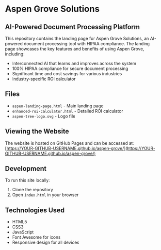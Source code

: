 # Aspen Grove Solutions

## AI-Powered Document Processing Platform

This repository contains the landing page for Aspen Grove Solutions, an AI-powered document processing tool with HIPAA compliance. The landing page showcases the key features and benefits of using Aspen Grove, including:

- Interconnected AI that learns and improves across the system
- 100% HIPAA compliance for secure document processing
- Significant time and cost savings for various industries
- Industry-specific ROI calculator

## Files

- `aspen-landing-page.html` - Main landing page
- `enhanced-roi-calculator.html` - Detailed ROI calculator
- `aspen-tree-logo.svg` - Logo file

## Viewing the Website

The website is hosted on GitHub Pages and can be accessed at: 
[https://YOUR-GITHUB-USERNAME.github.io/aspen-grove/](https://YOUR-GITHUB-USERNAME.github.io/aspen-grove/)

## Development

To run this site locally:
1. Clone the repository
2. Open `index.html` in your browser

## Technologies Used

- HTML5
- CSS3
- JavaScript
- Font Awesome for icons
- Responsive design for all devices 